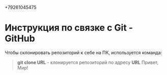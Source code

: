 +79261045475
# Инструкция по связке с Git - GitHub

Чтобы склонировать репозиторий к себе на ПК, используется команда:
> **git clone URL** - клонируется репозиторий по адресу **URL**
Привет, Мир!
